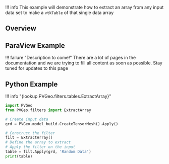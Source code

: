 !!! info
    This example will demonstrate how to extract an array from any input data set to make a `vtkTable` of that single data array

## Overview


## ParaView Example

!!! failure "Description to come!"
    There are a lot of pages in the documentation and we are trying to fill all content as soon as possible. Stay tuned for updates to this page


<!--- TODO --->

## Python Example

!!! info "{lookup:PVGeo.filters.tables.ExtractArray}"


```py
import PVGeo
from PVGeo.filters import ExtractArray

# Create input data
grd = PVGeo.model_build.CreateTensorMesh().Apply()

# Construct the filter
filt = ExtractArray()
# Define the array to extract
# Apply the filter on the input
table = filt.Apply(grd, 'Random Data')
print(table)
```
